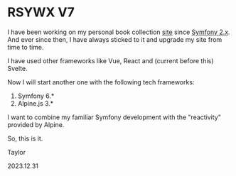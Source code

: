 # RSYWX V7

I have been working on my personal book collection [site](https://rsywx.net) since [Symfony 2.x](https://symfony.com/). And ever since then, I have always sticked to it and upgrade my site from time to time. 

I have used other frameworks like Vue, React and (current before this) Svelte. 

Now I will start another one with the following tech frameworks:

1. Symfony 6.*
2. Alpine.js 3.*

I want to combine my familiar Symfony development with the "reactivity" provided by Alpine. 

So, this is it. 

Taylor

2023.12.31
